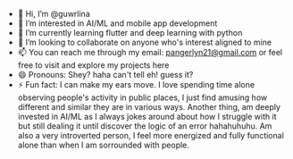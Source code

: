 - 👋 Hi, I’m @guwrlina
- 👀 I’m interested in AI/ML and mobile app development
- 🌱 I’m currently learning flutter and deep learning with python
- 💞️ I’m looking to collaborate on anyone who's interest aligned to mine
- 📫 You can reach me through my email: pangerlyn21@gmail.com or feel free to visit and explore my projects here
- 😄 Pronouns: Shey? haha can't tell eh! guess it?
- ⚡ Fun fact: I can make my ears move. I love spending time alone observing people's activity in public places, I just find amusing how different and similar they are in various ways. Another thing, am deeply invested in AI/ML as I always jokes around about how I struggle with it but still dealing it until discover the logic of an error hahahuhuhu. Am also a very introverted person, I feel more energized and fully functional alone than when I am sorrounded with people. 

<!---
guwrlina/guwrlina is a ✨ special ✨ repository because its `README.md` (this file) appears on your GitHub profile.
You can click the Preview link to take a look at your changes.
--->
